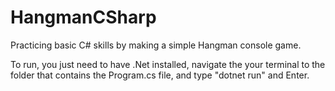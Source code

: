 # HangmanCSharp
Practicing basic C# skills by making a simple Hangman console game.

To run, you just need to have .Net installed, navigate the your terminal to the folder that contains the Program.cs file, and type "dotnet run" and Enter.
